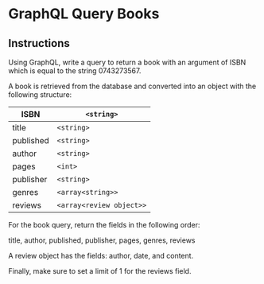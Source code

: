 # GraphQL Query Books 

## Instructions
Using GraphQL, write a query to return a book with an argument of ISBN which is equal to the string 0743273567. 

A book is retrieved from the database and converted into an object with the following structure:

|ISBN |```<string>```|
|-----|-------|
|title|```<string>```|
|published|```<string>```|
|author|```<string>```|
|pages|```<int>```|
|publisher|```<string>```|
|genres|```<array<string>>```|
|reviews|```<array<review object>>```|

For the book query, return the fields in the following order:

title, author, published, publisher, pages, genres, reviews

A review object has the fields: author, date, and content. 

Finally, make sure to set a limit of 1 for the reviews field.